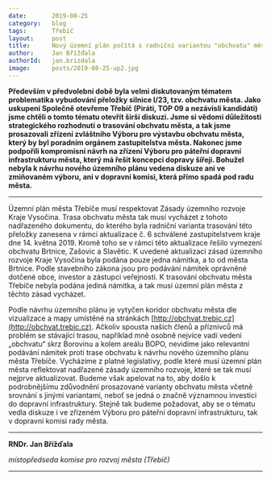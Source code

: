 ```yaml
---
date:       2019-08-25
category:   blog
tags:       Třebíč
layout:     post
title:      Nový územní plán počítá s radniční variantou "obchvatu" města (2/4)
author:     Jan Břížďala
authorId:   jan.brizdala   
image:      posts/2019-08-25-up2.jpg
---
```


**Především v předvolební době byla velmi diskutovaným tématem problematika vybudování přeložky silnice I/23, tzv. obchvatu města. Jako uskupení Společně otevřeme Třebíč (Piráti, TOP 09 a nezávislí kandidáti) jsme chtěli o tomto tématu otevřít širší diskuzi. Jsme si vědomi důležitosti strategického rozhodnutí o trasování obchvatu města, a tak jsme prosazovali zřízení zvláštního Výboru pro výstavbu obchvatu města, který by byl poradním orgánem zastupitelstva města. Nakonec jsme podpořili kompromisní návrh na zřízení Výboru pro páteřní dopravní infrastrukturu města, který má řešit koncepci dopravy šířeji. Bohužel nebyla k návrhu nového územního plánu vedena diskuze ani ve zmiňovaném výboru, ani v dopravní komisi, která přímo spadá pod radu města.**

---

Územní plán města Třebíče musí respektovat Zásady územního rozvoje Kraje Vysočina. Trasa obchvatu města tak musí vycházet z tohoto nadřazeného dokumentu, do kterého byla radniční varianta trasování této přeložky zanesena v rámci aktualizace č. 6 schválené zastupitelstvem kraje dne 14. května 2019. Kromě toho se v rámci této aktualizace řešilo vymezení obchvatu Brtnice, Zašovic a Slavětic. K uvedené aktualizaci zásad územního rozvoje Kraje Vysočina byla podána pouze jedna námitka, a to od města Brtnice. Podle stavebního zákona jsou pro podávání námitek oprávněné dotčené obce, investor a zástupci veřejnosti. K trasování obchvatu města Třebíče nebyla podána jediná námitka, a tak musí územní plán města z těchto zásad vycházet.

Podle návrhu územního plánu je vytyčen koridor obchvatu města dle vizualizace a mapy umístěné na stránkách [http://obchvat.trebic.cz](http://obchvat.trebic.cz). Ačkoliv spousta našich členů a příznivců má problém se stávající trasou, například mně osobně nejvíce vadí vedení „obchvatu“ skrz Borovinu a kolem areálu BOPO, nevidíme jako relevantní podávání námitek proti trase obchvatu k návrhu nového územního plánu města Třebíče. Vycházíme z platné legislativy, podle které musí územní plán města reflektovat nadřazené zásady územního rozvoje, které se tak musí nejprve aktualizovat. Budeme však apelovat na to, aby došlo k podrobnějšímu zdůvodnění prosazované varianty obchvatu města včetně srovnání s jinými variantami, neboť se jedná o značně významnou investici do dopravní infrastruktury. Stejně tak budeme požadovat, aby se o tématu vedla diskuze i ve zřízeném Výboru pro páteřní dopravní infrastrukturu, tak v dopravní komisi rady města.

---

**RNDr. Jan Břížďala**

_místopředseda komise pro rozvoj města (Třebíč)_

---
